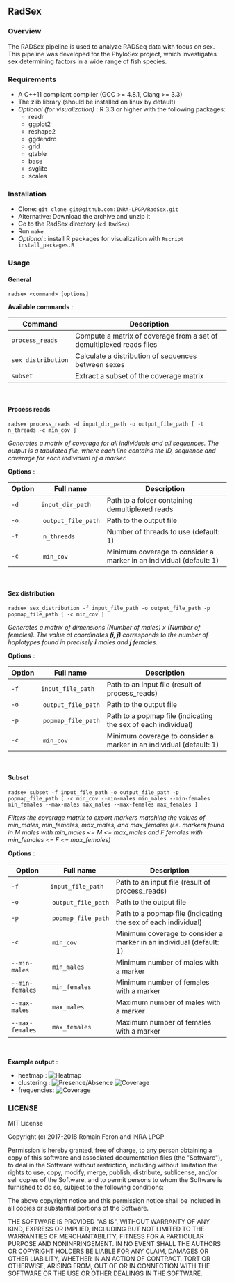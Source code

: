## RadSex

### Overview

The RADSex pipeline is used to analyze RADSeq data with focus on sex. This pipeline was developed for the PhyloSex project, which investigates sex determining factors in a wide range of fish species.

### Requirements

- A C++11 compliant compiler (GCC >= 4.8.1, Clang >= 3.3)
- The zlib library (should be installed on linux by default)
- *Optional (for visualization)* : R 3.3 or higher with the following packages:
    + readr
    + ggplot2
    + reshape2
    + ggdendro
    + grid
    + gtable
    + base
    + svglite
    + scales

### Installation

- Clone: `git clone git@github.com:INRA-LPGP/RadSex.git`
- Alternative: Download the archive and unzip it
- Go to the RadSex directory (`cd RadSex`)
- Run `make`
- *Optional* : install R packages for visualization with `Rscript install_packages.R`

### Usage


#### General

`radsex <command> [options]`

**Available commands** :

Command            | Description
------------------ | ------------
`process_reads`    | Compute a matrix of coverage from a set of demultiplexed reads files
`sex_distribution` | Calculate a distribution of sequences between sexes
`subset` | Extract a subset of the coverage matrix


<br/>

#### Process reads

`radsex process_reads -d input_dir_path -o output_file_path [ -t n_threads -c min_cov ]`

*Generates a matrix of coverage for all individuals and all sequences. The output is a tabulated file, where each line contains the ID, sequence and coverage for each individual of a marker.*

**Options** :

Option | Full name | Description
--- | --- | ---
`-d` | `input_dir_path` | Path to a folder containing demultiplexed reads |
`-o` | `output_file_path` | Path to the output file |
`-t` | `n_threads` | Number of threads to use (default: 1) |
`-c` | `min_cov` | Minimum coverage to consider a marker in an individual (default: 1) |

<br/>

#### Sex distribution

`radsex sex_distribution -f input_file_path -o output_file_path -p popmap_file_path [ -c min_cov ]`

*Generates a matrix of dimensions (Number of males) x (Number of females). The value at coordinates **(i, j)** corresponds to the number of haplotypes found in precisely **i** males and **j** females.*

**Options** :

Option | Full name | Description
--- | --- | ---
`-f` | `input_file_path` | Path to an input file (result of process_reads) |
`-o` | `output_file_path` | Path to the output file |
`-p` | `popmap_file_path` | Path to a popmap file (indicating the sex of each individual) |
`-c` | `min_cov` | Minimum coverage to consider a marker in an individual (default: 1) |

<br/>

#### Subset

`radsex subset -f input_file_path -o output_file_path -p popmap_file_path [ -c min_cov --min-males min_males --min-females min_females --max-males max_males --max-females max_females ]`

*Filters the coverage matrix to export markers matching the values of min_males, min_females, max_males, and max_females (i.e. markers found in M males with min_males <= M <= max_males and F females with min_females <= F <= max_females)*

**Options** :

Option | Full name | Description
--- | --- | ---
`-f` | `input_file_path` | Path to an input file (result of process_reads) |
`-o` | `output_file_path` | Path to the output file |
`-p` | `popmap_file_path` | Path to a popmap file (indicating the sex of each individual) |
`-c` | `min_cov` | Minimum coverage to consider a marker in an individual (default: 1) |
`--min-males` | `min_males` | Minimum number of males with a marker |
`--min-females` | `min_females` | Minimum number of females with a marker |
`--max-males` | `max_males` | Maximum number of males with a marker |
`--max-females` | `max_females` | Maximum number of females with a marker |

<br/>

**Example output** :

- heatmap :
![Heatmap](./examples/plots/heatmap.png)
- clustering :
![Presence/Absence](./examples/plots/presence_clustering.png)
![Coverage](./examples/plots/coverage_clustering.png)
- frequencies:
![Coverage](./examples/plots/frequencies.png)

### LICENSE

MIT License

Copyright (c) 2017-2018 Romain Feron and INRA LPGP

Permission is hereby granted, free of charge, to any person obtaining a copy
of this software and associated documentation files (the "Software"), to deal
in the Software without restriction, including without limitation the rights
to use, copy, modify, merge, publish, distribute, sublicense, and/or sell
copies of the Software, and to permit persons to whom the Software is
furnished to do so, subject to the following conditions:

The above copyright notice and this permission notice shall be included in all
copies or substantial portions of the Software.

THE SOFTWARE IS PROVIDED "AS IS", WITHOUT WARRANTY OF ANY KIND, EXPRESS OR
IMPLIED, INCLUDING BUT NOT LIMITED TO THE WARRANTIES OF MERCHANTABILITY,
FITNESS FOR A PARTICULAR PURPOSE AND NONINFRINGEMENT. IN NO EVENT SHALL THE
AUTHORS OR COPYRIGHT HOLDERS BE LIABLE FOR ANY CLAIM, DAMAGES OR OTHER
LIABILITY, WHETHER IN AN ACTION OF CONTRACT, TORT OR OTHERWISE, ARISING FROM,
OUT OF OR IN CONNECTION WITH THE SOFTWARE OR THE USE OR OTHER DEALINGS IN THE
SOFTWARE.

